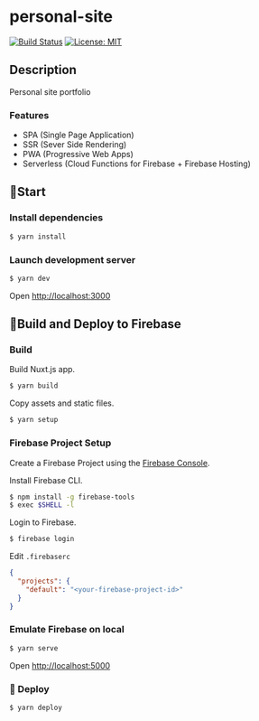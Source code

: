 # personal-site

[![Build Status](https://travis-ci.org/CoolONEOfficial/personal-site.svg?branch=master)](https://travis-ci.org/CoolONEOfficial/personal-site)
[![License: MIT](https://img.shields.io/badge/License-MIT-yellow.svg)](https://opensource.org/licenses/MIT)

## Description

Personal site portfolio

### Features

* SPA (Single Page Application)
* SSR (Sever Side Rendering)
* PWA (Progressive Web Apps)
* Serverless (Cloud Functions for Firebase + Firebase Hosting)

## 👶Start

### Install dependencies

``` bash
$ yarn install
```

### Launch development server

```bash
$ yarn dev
```

Open [http://localhost:3000]()


## 🚀Build and Deploy to Firebase

### Build

Build Nuxt.js app.

```bash
$ yarn build
```

Copy assets and static files.

```bash
$ yarn setup
```

### Firebase Project Setup

Create a Firebase Project using the [Firebase Console](https://console.firebase.google.com/).

Install Firebase CLI.

```bash
$ npm install -g firebase-tools
$ exec $SHELL -l
```

Login to Firebase.

```bash
$ firebase login
```

Edit `.firebaserc`

```json
{
  "projects": {
    "default": "<your-firebase-project-id>"
  }
}
```

### Emulate Firebase on local

```bash
$ yarn serve
```

Open [http://localhost:5000]()

### 🎉 Deploy

```bash
$ yarn deploy
```
